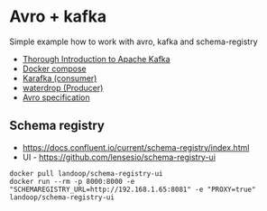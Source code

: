 # Avro + kafka

Simple example how to work with avro, kafka and schema-registry

* [Thorough Introduction to Apache Kafka](https://hackernoon.com/thorough-introduction-to-apache-kafka-6fbf2989bbc1<Paste>)
* [Docker compose](https://github.com/confluentinc/examples/blob/5.3.1-post/cp-all-in-one/docker-compose.yml)
* [Karafka (consumer)](https://github.com/karafka/karafka)
* [waterdrop (Producer)](https://github.com/karafka/waterdrop)
* [Avro specification](https://avro.apache.org/docs/current/spec.html)

## Schema registry

* https://docs.confluent.io/current/schema-registry/index.html
* UI - https://github.com/lensesio/schema-registry-ui

```
docker pull landoop/schema-registry-ui
docker run --rm -p 8000:8000 -e "SCHEMAREGISTRY_URL=http://192.168.1.65:8081" -e "PROXY=true" landoop/schema-registry-ui
```
